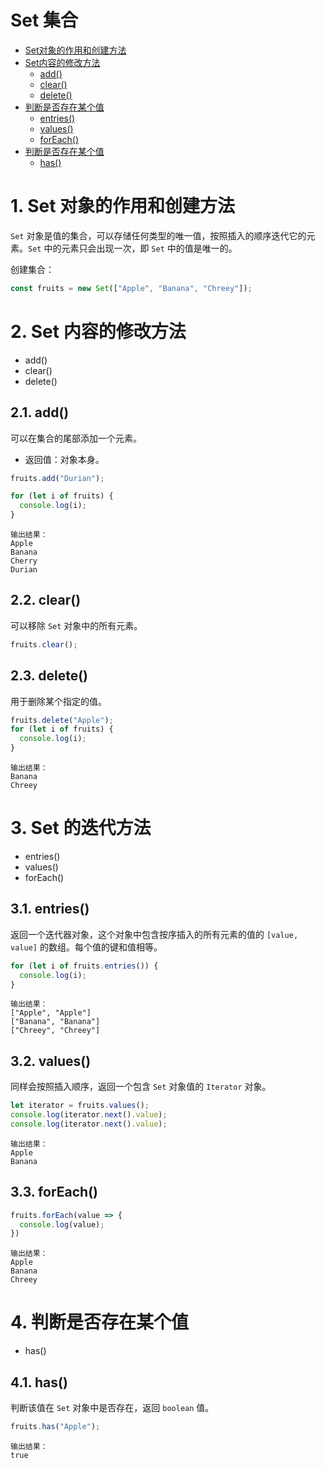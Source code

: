 # Set 集合

- [Set对象的作用和创建方法](#1-Set-对象的作用和创建方法)
- [Set内容的修改方法](#2-Set-内容的修改方法)
  - [add()](#21-add())
  - [clear()](#22-clear())
  - [delete()](#23-delete())
- [判断是否存在某个值](#3-判断是否存在某个值)
  - [entries()](#31-entries())
  - [values()](#32-values())
  - [forEach()](#33-forEach())
- [判断是否存在某个值](#4-判断是否存在某个值)
  - [has()](#41-has())


# 1. Set 对象的作用和创建方法
`Set` 对象是值的集合，可以存储任何类型的唯一值，按照插入的顺序迭代它的元素。`Set` 中的元素只会出现一次，即 `Set` 中的值是唯一的。

创建集合：
```js
const fruits = new Set(["Apple", "Banana", "Chreey"]);
```

# 2. Set 内容的修改方法
- add()
- clear()
- delete()

## 2.1. add()
可以在集合的尾部添加一个元素。

- 返回值：对象本身。

```js
fruits.add("Durian");

for (let i of fruits) {
  console.log(i);
}
```
```
输出结果：
Apple
Banana
Cherry
Durian
```

## 2.2. clear()
可以移除 `Set` 对象中的所有元素。

```js
fruits.clear();
```

## 2.3. delete()
用于删除某个指定的值。

```js
fruits.delete("Apple");
for (let i of fruits) {
  console.log(i);
}
```
```
输出结果：
Banana
Chreey
```


# 3. Set 的迭代方法
- entries()
- values()
- forEach()

## 3.1. entries()
返回一个迭代器对象，这个对象中包含按序插入的所有元素的值的 `[value, value]` 的数组。每个值的键和值相等。

```js
for (let i of fruits.entries()) {
  console.log(i);
}
```
```
输出结果：
["Apple", "Apple"]
["Banana", "Banana"]
["Chreey", "Chreey"]
```

## 3.2. values()
同样会按照插入顺序，返回一个包含 `Set` 对象值的 `Iterator` 对象。

```js
let iterator = fruits.values();
console.log(iterator.next().value);
console.log(iterator.next().value);
```
```
输出结果：
Apple
Banana
```

## 3.3. forEach()
```js
fruits.forEach(value => {
  console.log(value);
})
```
```
输出结果：
Apple
Banana
Chreey
```

# 4. 判断是否存在某个值
- has()

## 4.1. has()
判断该值在 `Set` 对象中是否存在，返回 `boolean` 值。

```js
fruits.has("Apple"); 
```
```
输出结果：
true
```


